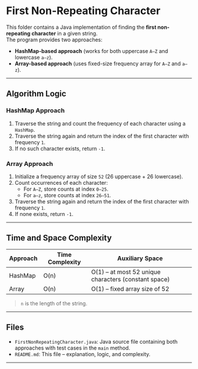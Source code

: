 # First Non-Repeating Character

This folder contains a Java implementation of finding the **first non-repeating character** in a given string.  
The program provides two approaches:
- **HashMap-based approach** (works for both uppercase `A–Z` and lowercase `a–z`).
- **Array-based approach** (uses fixed-size frequency array for `A–Z` and `a–z`).

---

## Algorithm Logic

### HashMap Approach
1. Traverse the string and count the frequency of each character using a `HashMap`.
2. Traverse the string again and return the index of the first character with frequency `1`.
3. If no such character exists, return `-1`.

### Array Approach
1. Initialize a frequency array of size `52` (26 uppercase + 26 lowercase).
2. Count occurrences of each character:
   - For `A–Z`, store counts at index `0–25`.
   - For `a–z`, store counts at index `26–51`.
3. Traverse the string again and return the index of the first character with frequency `1`.
4. If none exists, return `-1`.

---

## Time and Space Complexity

| Approach      | Time Complexity | Auxiliary Space |
|---------------|------------------|-----------------|
| HashMap       | O(n)             | O(1) – at most 52 unique characters (constant space) |
| Array         | O(n)             | O(1) – fixed array size of 52 |

> `n` is the length of the string.

---

## Files

- `FirstNonRepeatingCharacter.java`: Java source file containing both approaches with test cases in the `main` method.
- `README.md`: This file – explanation, logic, and complexity.

---
